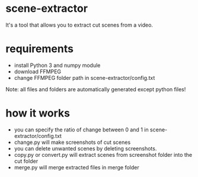 # scene-extractor

It's a tool that allows you to extract cut scenes from a video.

# requirements

- install Python 3 and numpy module
- download FFMPEG
- change FFMPEG folder path in scene-extractor/config.txt

Note: all files and folders are automatically generated except python files!

# how it works

- you can specify the ratio of change between 0 and 1 in scene-extractor/config.txt
- change.py will make screenshots of cut scenes
- you can delete unwanted scenes by deleting screenshots.
- copy.py or convert.py will extract scenes from screenshot folder into the cut folder 
- merge.py will merge extracted files in merge folder
